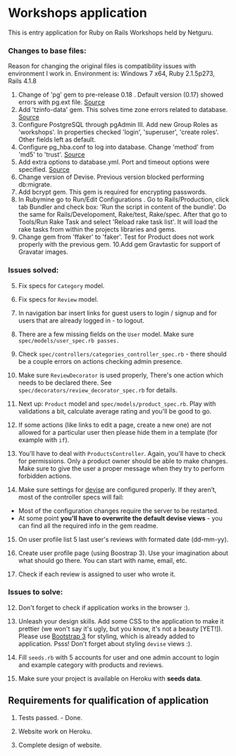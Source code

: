 # Workshops application

This is entry application for Ruby on Rails Workshops held by Netguru.

### Changes to base files:

Reason for changing the original files is compatibility issues with environment I work in.
Environment is: Windows 7 x64, Ruby 2.1.5p273, Rails 4.1.8

1. Change of 'pg' gem to pre-release 0.18 . Default version (0.17) showed errors with pg.ext file.  [Source](http://stackoverflow.com/questions/27321017/active-support-dependencies-rb247-require-cannot-load-such-file-2-1-pg-ex)
2. Add 'tzinfo-data' gem. This solves time zone errors related to database. [Source](http://stackoverflow.com/questions/23022258/tzinfodatasourcenotfound-error-starting-rails-v4-1-0-server-on-windows)
3. Configure PostgreSQL through pgAdmin III. Add new Group Roles as 'workshops'. In properties checked 'login', 'superuser', 'create roles'. Other fields left as default.
4. Configure pg_hba.conf to log into database. Change 'method' from 'md5' to 'trust'. [Source](http://stackoverflow.com/questions/2942485/psql-fatal-ident-authentication-failed-for-user-postgres)
5. Add extra options to database.yml. Port and timeout options were specified. [Source](http://stackoverflow.com/questions/7689097/ruby-on-rails-how-can-i-edit-database-yml-for-postgresql)
6. Change version of Devise. Previous version blocked performing db:migrate.
7. Add bcrypt gem. This gem is required for encrypting passwords.
8. In Rubymine go to Run/Edit Configurations . Go to Rails/Production, click tab Bundler and check box: 'Run the script in content of the bundle'. Do the same for Rails/Developoment, Rake/test, Rake/spec. After that go to Tools/Run Rake Task and select 'Reload rake task list'. It will load the rake tasks from within the projects libraries and gems.
9. Change gem from 'ffaker' to 'faker'. Test for Product does not work properly with the previous gem.
10.Add gem Gravtastic for support of Gravatar images.

### Issues solved:

5. Fix specs for `Category` model.

6. Fix specs for `Review` model.

11. In navigation bar insert links for guest users to login / signup and for users that are already logged in - to logout.

1. There are a few missing fields on the `User` model. Make sure `spec/models/user_spec.rb passes.`

3. Check `spec/controllers/categories_controller_spec.rb` - there should be a
   couple errors on actions checking admin presence.

8. Make sure `ReviewDecorator` is used properly, There's one action which needs to be declared there. See `spec/decorators/review_decorator_spec.rb` for details.

4. Next up: `Product` model and `spec/models/product_spec.rb`. Play with validations a bit, calculate average rating and you'll be good to go.

10. If some actions (like links to edit a page, create a new one) are not allowed for a particular user then please hide them in a template (for example with `if`).

7. You'll have to deal with `ProductsController`. Again, you'll have to check for permissions. Only a product owner should be able to make changes. Make sure to give the user a proper message when they try to perform forbidden actions.

2. Make sure settings for [devise](https://github.com/plataformatec/devise) are
   configured properly.  If they aren’t, most of the controller specs will fail:
  * Most of the configuration changes require the server to be restarted.
  * At some point **you'll have to overwrite the default devise views** - you can find all the required info in the gem readme.

15. On user profile list 5 last user's reviews with formated date (dd-mm-yy).

14. Create user profile page (using Boostrap 3). Use your imagination about what should go there. You can start with name, email, etc.

9. Check if each review is assigned to user who wrote it.

### Issues to solve:

12. Don't forget to check if application works in the browser :).

13. Unleash your design skills. Add some CSS to the application to make it prettier (we won't say it's ugly, but you know, it's not a beauty [YET!]). Please use [Bootstrap 3](http://getbootstrap.com/css/) for styling, which is already added to application. Psss! Don't forget about styling `devise` views :).

16. Fill `seeds.rb` with 5 accounts for user and one admin account to login and example category with products and reviews.

17. Make sure your project is available on Heroku with **seeds data**.

## Requirements for qualification of application

1. Tests passed. - Done.

2. Website work on Heroku.

3. Complete design of website.
